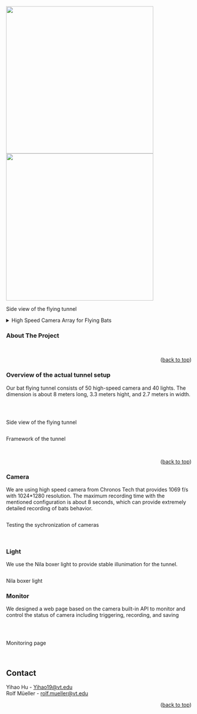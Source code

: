 <div id="top"></div>

<br />

<p>
    <img src="images/tunnel_dim_1.png",width="400" height="400">
    <img src="images/tunnel_dim_2.png",width="400" height="400">
    <figcaption>Side view of the flying tunnel</figcaption>
</p>

<!-- TABLE OF CONTENTS -->
<details>
  <summary>High Speed Camera Array for Flying Bats</summary>
  <ol>
    <li>
      <a href="#about-the-project">About the project</a>
    </li>
    <li>
      <a href="#overview-of-the-actual-tunnel-setup">Flying Tunnel Setup</a>
      <ul>
        <li><a href="#camera">Chronos Tech High Speed Camera</a></li>
      </ul>
      <ul>
        <li><a href="#light">Nila Boxer Light</a></li>
      </ul>
      <ul>
        <li><a href="#monitor">Monitoring page</a></li>
      </ul>
    </li>
   
  </ol>
</details>



<!-- ABOUT THE PROJECT -->
### About The Project

<br />
<p align="right">(<a href="#top">back to top</a>)</p>



### Overview of the actual tunnel setup
<p>
  Our bat flying tunnel consists of 50 high-speed camera and 40 lights. The dimension is about 8 meters long, 3.3 meters hight, and 2.7 meters in width. 
</p>
<br />

<p>
    <img src="images/tunnel2.jpg" alt>
    <figcaption>Side view of the flying tunnel</figcaption>
</p>
<p>
    <img src="images/tunnel3.jpg" alt>
    <figcaption>Framework of the tunnel</figcaption>
</p>
<br />
<p align="right">(<a href="#top">back to top</a>)</p>


### Camera
<p>
   We are using high speed camera from Chronos Tech that provides 1069 f/s with 1024*1280 resolution. The maximum recording time with the mentioned configuration is about 8 seconds, which can provide extremely detailed recording of bats behavior.
</p>
<p>
    <img src="images/camera.jpg" alt>
    <figcaption>Testing the sychronization of cameras</figcaption>
</p>
<br />

### Light

<p>
    We use the Nila boxer light to provide stable illunimation for the tunnel. 
</p>
<p>
    <img src="images/tunnel1.jpg" alt>
    <figcaption>Nila boxer light </figcaption>
</p>


### Monitor
<p>
    We designed a web page based on the camera built-in API to monitor and control the status of camera including triggering, recording, and saving
</p>
<br />

<p>
    <img src="images/monitor_page.jpg" alt>
    <figcaption>Monitoring page</figcaption>
</p>
<br />

<!-- CONTACT -->
## Contact

Yihao Hu - Yihao19@vt.edu
<br />
Rolf Müeller - rolf.mueller@vt.edu

<p align="right">(<a href="#top">back to top</a>)</p>



